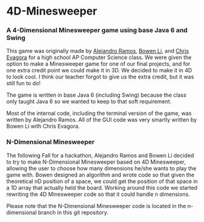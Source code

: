 # 4D-Minesweeper
### A 4-Dimensional Minesweeper game using base Java 6 and Swing

This game was originally made by
[Alejandro Ramos](https://github.com/aeramos),
[Bowen Li](https://github.com/P250-SandDune), and
[Chris Evagora](https://github.com/evagorac)
for a high school AP Computer Science class. We were given the option to make a
Minesweeper game for one of our final projects, and for one extra credit point
we could make it in 3D. We decided to make it in 4D to look cool. I think our
teacher forgot to give us the extra credit, but it was still fun to do!

The game is written in base Java 6 (including Swing) because the class only
taught Java 6 so we wanted to keep to that soft requirement.

Most of the internal code, including the terminal version of the game, was
written by Alejandro Ramos. All of the GUI code was very smartly written by
Bowen Li with Chris Evagora.

### N-Dimensional Minesweeper
The following Fall for a hackathon, Alejandro Ramos and Bowen Li decided to try
to make N-Dimensional Minesweeper based on 4D Minesweeper, allowing the user to
choose how many dimensions he/she wants to play the game with. Bowen designed an
algorithm and wrote code so that given the theoretical nD position of a space,
we could get the position of that space in a 1D array that actually held the
board. Working around this code we started rewriting the 4D Minesweeper code so
that it could handle n dimensions.

Please note that the N-Dimensional Minesweeper code is located in the
n-dimensional branch in this git repository.